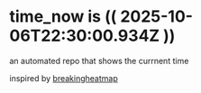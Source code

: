 # time_now is (( 2025-10-06T22:30:00.934Z ))

an automated repo that shows the currnent time

inspired by [breakingheatmap](https://github.com/breakingheatmap/breakingheatmap)